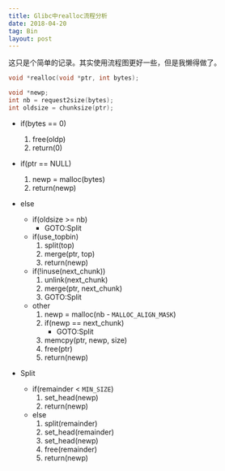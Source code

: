 ```yaml
---
title: Glibc中realloc流程分析
date: 2018-04-20
tag: Bin
layout: post
---
```


这只是个简单的记录。其实使用流程图更好一些，但是我懒得做了。

``` c
void *realloc(void *ptr, int bytes);

void *newp;
int nb = request2size(bytes);
int oldsize = chunksize(ptr);
```

* if(bytes == 0)
    1. free(oldp)
    2. return(0)

* if(ptr == NULL)
    1. newp = malloc(bytes)
    2. return(newp)

* else
    * if(oldsize >= nb)
        * GOTO:Split
    * if(use_topbin)
        1. split(top)
        2. merge(ptr, top)
        3. return(newp)
    * if(!inuse(next_chunk))
        1. unlink(next_chunk)
        2. merge(ptr, next_chunk)
        3. GOTO:Split
    * other
        1. newp = malloc(nb - `MALLOC_ALIGN_MASK`)
        2. if(newp == next_chunk)
            * GOTO:Split
        3. memcpy(ptr, newp, size)
        4. free(ptr)
        5. return(newp)

* Split
    * if(remainder < `MIN_SIZE`)
        1. set_head(newp)
        2. return(newp)
    * else
        1. split(remainder)
        2. set_head(remainder)
        3. set_head(newp)
        4. free(remainder)
        6. return(newp)
